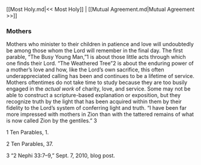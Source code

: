 [[Most Holy.md|<< Most Holy]]  |  [[Mutual Agreement.md|Mutual Agreement >>]]

### Mothers
Mothers who minister to their children in patience and love will undoubtedly be among those whom the Lord will remember in the final day. The first parable, “The Busy Young Man,”1 is about those little acts through which one finds their Lord. “The Weathered Tree”2 is about the enduring power of a mother’s love and how, like the Lord’s own sacrifice, this often underappreciated calling has been and continues to be a lifetime of service. Mothers oftentimes do not take time to study because they are too busily engaged in the *actual work* of charity, love, and service. Some may not be able to construct a scripture-based explanation or exposition, but they recognize truth by the light that has been acquired within them by their fidelity to the Lord’s system of conferring light and truth. “I have been far more impressed with mothers in Zion than with the tattered remains of what is now called Zion by the gentiles.” 3



1 Ten Parables, 1.


2 Ten Parables, 37.


3 “2 Nephi 33:7–9,” Sept. 7, 2010, blog post.